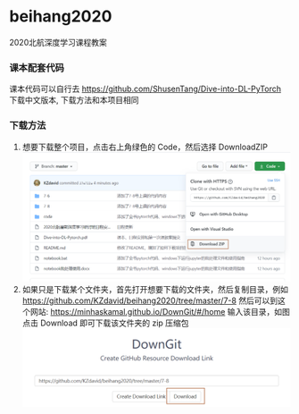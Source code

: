 # beihang2020
2020北航深度学习课程教案

### 课本配套代码
课本代码可以自行去 https://github.com/ShusenTang/Dive-into-DL-PyTorch 下载中文版本, 下载方法和本项目相同

### 下载方法
1. 想要下载整个项目，点击右上角绿色的 Code，然后选择 DownloadZIP 
![下载整个项目](https://raw.githubusercontent.com/KZdavid/beihang2020/master/IMG/Snipaste_2020-07-08_22-32-39.png)
2. 如果只是下载某个文件夹，首先打开想要下载的文件夹，然后复制目录，例如 https://github.com/KZdavid/beihang2020/tree/master/7-8
然后可以到这个网站: https://minhaskamal.github.io/DownGit/#/home 输入该目录，如图点击 Download 即可下载该文件夹的 zip 压缩包
![下载文件夹](https://raw.githubusercontent.com/KZdavid/beihang2020/master/IMG/Snipaste_2020-07-08_22-33-01.png)
